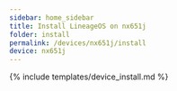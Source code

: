 ```yaml
---
sidebar: home_sidebar
title: Install LineageOS on nx651j
folder: install
permalink: /devices/nx651j/install
device: nx651j
---
```

{% include templates/device_install.md %}
